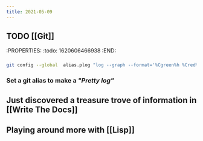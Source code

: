 ```yaml
---
title: 2021-05-09
---
```


## TODO [[Git]] 
:PROPERTIES:
:todo: 1620606466938
:END:
###
```bash
git config --global  alias.plog "log --graph --format='%Cgreen%h %Cred%aN%Cblue%d%Creset %s %C(yellow)(%cr)%Creset'"
```
### Set a git alias to make a _"Pretty log"_
## Just discovered a treasure trove of information in [[Write The Docs]]
## Playing around more with [[Lisp]]
